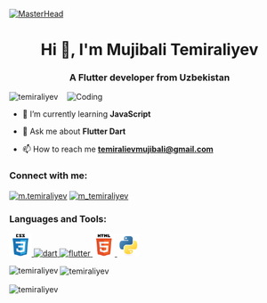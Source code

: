 [![MasterHead](https://miro.medium.com/v2/resize:fit:3200/1*vkfI4nFNheC5v0p7wzDtGg.gif)](https://rishavchanda.io)
<h1 align="center">Hi 👋, I'm Mujibali Temiraliyev</h1>
<h3 align="center">A Flutter developer from Uzbekistan</h3>
<img align="right" alt="Coding" width="400" src="https://cdn.dribbble.com/users/1162077/screenshots/3848914/programmer.gif">

<p align="left"> <img src="https://komarev.com/ghpvc/?username=temiraliyev&label=Profile%20views&color=0e75b6&style=flat" alt="temiraliyev" /> </p>

- 🌱 I’m currently learning **JavaScript**

- 💬 Ask me about **Flutter Dart**

- 📫 How to reach me **temiralievmujibali@gmail.com**



<h3 align="left">Connect with me:</h3>
<p align="left">
<a href="https://instagram.com/m.temiraliyev" target="blank"><img align="center" src="https://raw.githubusercontent.com/rahuldkjain/github-profile-readme-generator/master/src/images/icons/Social/instagram.svg" alt="m.temiraliyev" height="30" width="40" /></a>
<a href="https://t.me/m_temiraliyev" target="blank"><img align="center" src="https://ouch-cdn2.icons8.com/KDWSUwPNbeZaxOYggiW8VmQJqy7p2cIN_g0lq-Ywo34/rs:fit:456:456/czM6Ly9pY29uczgu/b3VjaC1wcm9kLmFz/c2V0cy9wbmcvOTg1/L2I5MDg2ZjUyLTRi/NWMtNDYyZC1iMTli/LTk5Y2Q0NGZiYjI4/Yi5wbmc.png" alt="m_temiraliyev" height="40" width="40" /></a>

</p>

<h3 align="left">Languages and Tools:</h3>
<p align="left"> <a href="https://www.w3schools.com/css/" target="_blank" rel="noreferrer"> <img src="https://raw.githubusercontent.com/devicons/devicon/master/icons/css3/css3-original-wordmark.svg" alt="css3" width="40" height="40"/> </a> <a href="https://dart.dev" target="_blank" rel="noreferrer"> <img src="https://www.vectorlogo.zone/logos/dartlang/dartlang-icon.svg" alt="dart" width="40" height="40"/> </a> <a href="https://flutter.dev" target="_blank" rel="noreferrer"> <img src="https://www.vectorlogo.zone/logos/flutterio/flutterio-icon.svg" alt="flutter" width="40" height="40"/> </a> <a href="https://www.w3.org/html/" target="_blank" rel="noreferrer"> <img src="https://raw.githubusercontent.com/devicons/devicon/master/icons/html5/html5-original-wordmark.svg" alt="html5" width="40" height="40"/> </a> <a href="https://www.python.org" target="_blank" rel="noreferrer"> <img src="https://raw.githubusercontent.com/devicons/devicon/master/icons/python/python-original.svg" alt="python" width="40" height="40"/> </a> </p>

<p><img align="left" src="https://github-readme-stats.vercel.app/api/top-langs?username=temiraliyev&show_icons=true&locale=en&layout=compact" alt="temiraliyev" /></p>

<p>&nbsp;<img align="center" src="https://github-readme-stats.vercel.app/api?username=temiraliyev&show_icons=true&locale=en" alt="temiraliyev" /></p>

<p><img align="center" src="https://github-readme-streak-stats.herokuapp.com/?user=temiraliyev&" alt="temiraliyev" /></p>
